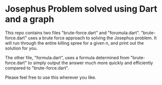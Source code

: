 # Josephus Problem solved using Dart and a graph

This repo contains two files "brute-force.dart" and "forumula.dart". "brute-force.dart" uses a brute force approach to solving the Josephus problem. It will run through the entire killing spree for a given n, and print out the solution for you.

The other file, "formula.dart", uses a formula determined from "brute-force.dart" to simply output the answer much more quickly and efficiently compared to "brute-force.dart".

Please feel free to use this wherever you like.
